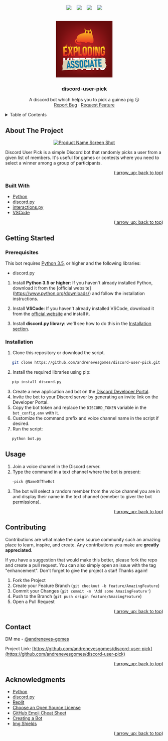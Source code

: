 <div id="top" align="center">

<!-- PROJECT SHIELDS -->
<!--
*** I'm using markdown "reference style" links for readability.
*** Reference links are enclosed in brackets [ ] instead of parentheses ( ).
*** See the bottom of this document for the declaration of the reference variables
*** for contributors-url, forks-url, etc. This is an optional, concise syntax you may use.
*** https://www.markdownguide.org/basic-syntax/#reference-style-links
-->
<!-- [![LinkedIn][linkedin-shield]][linkedin-url] -->
<p align="center">
<a href="http://bit.ly/LinkedIn-Andre"><img src="https://img.shields.io/badge/LinkedIn-a31a2c?style=for-the-badge&logo=linkedin&logoColor=white" height=25></a>ㅤ
<a href="https://python.org/"><img src="https://img.shields.io/badge/Python-a31a2c?style=for-the-badge&logo=Python&logoColor=white" height=25></a>ㅤ
<a href="https://www.paypal.com/cgi-bin/webscr?cmd=_s-xclick&hosted_button_id=7H44KRAPSWHLL"><img src="https://img.shields.io/badge/PayPal-a31a2c?style=for-the-badge&logo=paypal&logoColor=white" height=25></a>ㅤ
<a href="https://github.com/andrenevesgomes"><img src="https://img.shields.io/badge/BY_André_Gomes-a31a2c?style=for-the-badge" height=25></a> 
</p>

</div>


<!-- PROJECT LOGO -->
<br />
<div align="center">
  <a href="https://github.com/andrenevesgomes/">
    <img src="https://github.com/andrenevesgomes/discord-user-pick/blob/main/src/logo/bot.png" alt="Logo" width="180" height="180">
  </a>

  <h3 align="center">discord-user-pick</h3>

  <p align="center">
A discord bot which helps you to pick a guinea pig 😏
    <br />
    <a href="https://github.com/andrenevesgomes/discord-user-pick/issues">Report Bug</a>
    ·
    <a href="https://github.com/andrenevesgomes/discord-user-pick/issues">Request Feature</a>
  </p>
</div>



<!-- TABLE OF CONTENTS -->
<details>
  <summary>Table of Contents</summary>
  <ol>
    <li>
      <a href="#about-the-project">About The Project</a>
      <ul>
        <li><a href="#built-with">Built With</a></li>
      </ul>
    </li>
    <li>
      <a href="#getting-started">Getting Started</a>
      <ul>
        <li><a href="#prerequisites">Prerequisites</a></li>
        <li><a href="#installation">Installation</a></li>
      </ul>
    </li>
    <li><a href="#usage">Usage</a></li>
    <li><a href="#contributing">Contributing</a></li>
    <li><a href="#contact">Contact</a></li>
    <li><a href="#acknowledgments">Acknowledgments</a></li>
  </ol>
</details>



<!-- ABOUT THE PROJECT -->
## About The Project
<div align="center">

[![Product Name Screen Shot][product-screenshot]](https://example.com)

</div>

Discord User Pick is a simple Discord bot that randomly picks a user from a given list of members. It's useful for games or contests where you need to select a winner among a group of participants.

<p align="right">(<a href="#top">:arrow_up: back to top</a>)</p>



### Built With

* [Python](https://www.python.org/)
* [discord.py](https://github.com/Rapptz/discord.py)
* [interactions.py](https://interactionspy.readthedocs.io/en/latest/quickstart.html)
* [VSCode](https://code.visualstudio.com/)

<p align="right">(<a href="#top">:arrow_up: back to top</a>)</p>



<!-- GETTING STARTED -->
## Getting Started

### Prerequisites

This bot requires [Python 3.5](https://www.python.org/downloads/), or higher and the following libraries:
* discord.py

1. Install **Python 3.5 or higher**: If you haven't already installed Python, download it from the [official website] (https://www.python.org/downloads/) and follow the installation instructions.

2. Install **VSCode**: If you haven't already installed VSCode, download it from the [official website](https://code.visualstudio.com/) and install it.

3. Install **discord.py library**: we'll see how to do this in the <a href="#installation">Installation section</a>.


### Installation

1. Clone this repository or download the script.
```sh
   git clone https://github.com/andrenevesgomes/discord-user-pick.git
   ```
2. Install the required libraries using pip:
```sh
   pip install discord.py
   ```
3. Create a new application and bot on the [Discord Developer Portal](https://discord.com/developers/applications).
4. Invite the bot to your Discord server by generating an invite link on the Developer Portal.
5. Copy the bot token and replace the `DISCORD_TOKEN` variable in the `bot_config.env` with it.
6. Customize the command prefix and voice channel name in the script if desired.
7. Run the script:
```sh
   python bot.py
   ```

<!-- USAGE EXAMPLES -->
## Usage

1. Join a voice channel in the Discord server.
2. Type the command in a text channel where the bot is present:
```sh
   -pick @NameOfTheBot
   ```
3. The bot will select a random member from the voice channel you are in and display their name in the text channel (remeber to giver the bot permissions).

<p align="right">(<a href="#top">:arrow_up: back to top</a>)</p>


<!-- CONTRIBUTING -->
## Contributing

Contributions are what make the open source community such an amazing place to learn, inspire, and create. Any contributions you make are **greatly appreciated**.

If you have a suggestion that would make this better, please fork the repo and create a pull request. You can also simply open an issue with the tag "enhancement".
Don't forget to give the project a star! Thanks again!

1. Fork the Project
2. Create your Feature Branch (`git checkout -b feature/AmazingFeature`)
3. Commit your Changes (`git commit -m 'Add some AmazingFeature'`)
4. Push to the Branch (`git push origin feature/AmazingFeature`)
5. Open a Pull Request

<p align="right">(<a href="#top">:arrow_up: back to top</a>)</p>


<!-- CONTACT -->
## Contact

DM me - [@andreneves-gomes](https://www.linkedin.com/in/andreneves-gomes/) 

Project Link: [https://github.com/andrenevesgomes/discord-user-pick](https://github.com/andrenevesgomes/discord-user-pick)

<p align="right">(<a href="#top">:arrow_up: back to top</a>)</p>



<!-- ACKNOWLEDGMENTS -->
## Acknowledgments

* [Python](https://www.python.org/about/)
* [discord.py](https://discordpy.readthedocs.io/en/stable/#)
* [Replit](https://replit.com/)
* [Choose an Open Source License](https://choosealicense.com)
* [GitHub Emoji Cheat Sheet](https://www.webpagefx.com/tools/emoji-cheat-sheet)
* [Creating a Bot](https://interactionspy.readthedocs.io/en/latest/quickstart.html#creating-a-bot)
* [Img Shields](https://shields.io)

<p align="right">(<a href="#top">:arrow_up: back to top</a>)</p>



<!-- MARKDOWN LINKS & IMAGES -->
<!-- https://www.markdownguide.org/basic-syntax/#reference-style-links -->
[product-screenshot]: https://user-images.githubusercontent.com/48434290/227798712-9d224b8e-21fd-495b-ab8f-016016b8a5fb.png

